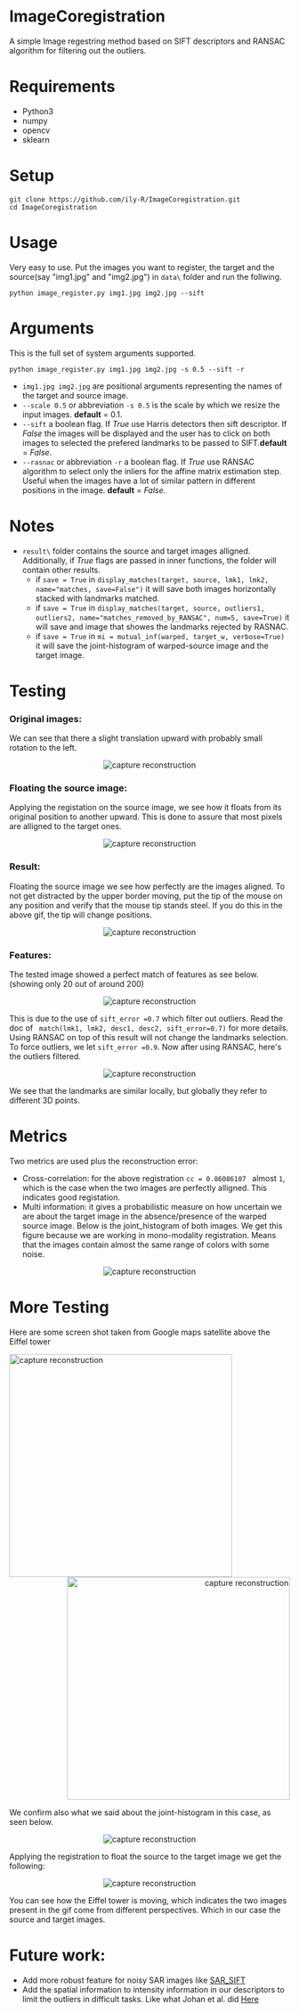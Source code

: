 # ImageCoregistration

A simple Image regestring method based on SIFT descriptors and RANSAC algorithm for filtering out the outliers.

# Requirements
* Python3
* numpy
* opencv
* sklearn

# Setup
```
git clone https://github.com/ily-R/ImageCoregistration.git
cd ImageCoregistration
```

# Usage
Very easy to use. Put the images you want to register, the target and the source(say "img1.jpg" and "img2.jpg") in `data\` folder and run the follwing.

```
python image_register.py img1.jpg img2.jpg --sift
```

# Arguments
This is the full set of system arguments supported.
```
python image_register.py img1.jpg img2.jpg -s 0.5 --sift -r

```
* `img1.jpg img2.jpg` are positional arguments representing the names of the target and source image.
* `--scale 0.5` or abbreviation `-s 0.5` is the scale by which we resize the input images. **default** = 0.1.
* `--sift` a boolean flag. If *True* use Harris detectors then sift descriptor. If *False* the images will be displayed and the user has to click on both images to selected the prefered landmarks to be passed to SIFT.**default** = *False*.
* `--rasnac` or abbreviation `-r` a boolean flag. If *True* use RANSAC algorithm to select only the inliers for the affine matrix estimation step. Useful when the images have a lot of similar pattern in different positions in the image. **default** = *False*.

# Notes
* `result\` folder contains the source and target images alligned. Additionally, if *True* flags are passed in inner functions, the folder will contain other results.
  * if `save = True` in ```display_matches(target, source, lmk1, lmk2, name="matches, save=False")``` it will save both images horizontally stacked with landmarks matched.
  * if `save = True` in ```display_matches(target, source, outliers1, outliers2, name="matches_removed_by_RANSAC", num=5, save=True)``` it will save and image that showes the landmarks rejected by RASNAC.
  * if `save = True` in ```mi = mutual_inf(warped, target_w, verbose=True)``` it will save the joint-histogram of warped-source image and the target image.

# Testing
### Original images:
We can see that there a slight translation upward with probably small rotation to the left.

<p align="center">
  <img src="https://github.com/ily-R/ImageCoregistration/blob/master/readmeImages/original.gif?raw=true" alt="capture reconstruction"/>
</p>

### Floating the source image:
Applying the registation on the source image, we see how it floats from its original position to another upward. This is done to assure that most pixels are alligned to the target ones.

<p align="center">
  <img src="https://github.com/ily-R/ImageCoregistration/blob/master/readmeImages/source_moving.gif?raw=true" alt="capture reconstruction"/>
</p>

### Result:
Floating the source image we see how perfectly are the images aligned. To not get distracted by the upper border moving, put the tip of the mouse on any position and verify that the mouse tip stands steel. If you do this in the above gif, the tip will change positions.

<p align="center">
  <img src="https://github.com/ily-R/ImageCoregistration/blob/master/readmeImages/solution.gif?raw=true" alt="capture reconstruction"/>
</p>

### Features:
The tested image showed a perfect match of features as see below. (showing only 20 out of around 200)
<p align="center">
  <img src="https://github.com/ily-R/ImageCoregistration/blob/master/readmeImages/matches.jpg?raw=true" alt="capture reconstruction"/>
</p>

This is due to the use of `sift_error =0.7` which filter out outliers. Read the doc of ` match(lmk1, lmk2, desc1, desc2, sift_error=0.7)` for more details.
Using RANSAC on top of this result will not change the landmarks selection. To force outliers, we let `sift_error =0.9`. Now after using RANSAC, here's the outliers filtered.

<p align="center">
  <img src="https://github.com/ily-R/ImageCoregistration/blob/master/readmeImages/matches_removed_by_RANSAC.jpg?raw=true" alt="capture reconstruction"/>
</p>
We see that the landmarks are similar locally, but globally they refer to different 3D points.

# Metrics
Two metrics are used plus the reconstruction error:
* Cross-correlation: for the above registration `cc = 0.86086107 ` almost `1`, which is the case when the two images are perfectly alligned. This indicates good registation.
* Multi information: it gives a probabilistic measure on how uncertain we are about the target image in the absence/presence of the warped source image. Below is the joint_histogram of both images. We get this figure because we are working in mono-modality registration. Means that the images contain almost the same range of colors with some noise.

<p align="center">
  <img src="https://github.com/ily-R/ImageCoregistration/blob/master/readmeImages/joint_histogram.jpg?raw=true" alt="capture reconstruction"/>
</p>

# More Testing
Here are some screen shot taken from Google maps satellite above the Eiffel tower

<img width = 400 align="left" src="https://github.com/ily-R/ImageCoregistration/blob/master/data/s1.jpg?raw=true" alt="capture reconstruction">	
<p align="right">
  <img width = 400 src="https://github.com/ily-R/ImageCoregistration/blob/master/data/s2.jpg?raw=true" alt="capture reconstruction"/>
</p>

We confirm also what we said about the joint-histogram in this case, as seen below.

<p align="center">
  <img src="https://github.com/ily-R/ImageCoregistration/blob/master/readmeImages/joint_histogram_paris.jpg?raw=true" alt="capture reconstruction"/>
</p>

Applying the registration to float the source to the target image we get the following:

<p align="center">
  <img src="https://github.com/ily-R/ImageCoregistration/blob/master/readmeImages/paris.gif?raw=true" alt="capture reconstruction"/>
</p>

You can see how the Eiffel tower is moving, which indicates the two images present in the gif come from different perspectives. Which in our case the source and target images.

# Future work:
* Add more robust feature for noisy SAR images like 
[SAR_SIFT](https://ieeexplore.ieee.org/document/6824220)
* Add the spatial information to intensity information in our descriptors to limit the outliers in difficult tasks. Like what Johan et al. did [Here](https://arxiv.org/abs/1807.11599)


                                                                                                                                   
